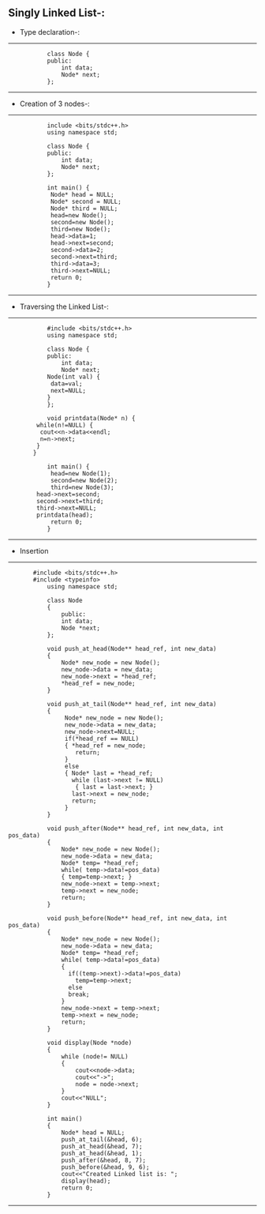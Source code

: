 ## Singly Linked List-:
* Type declaration-:
---
		       class Node { 
		       public: 
    		       int data; 
    		       Node* next; 
		       }; 
---
* Creation of 3 nodes-:
---
		       include <bits/stdc++.h>
		       using namespace std;
		       
		       class Node { 
		       public: 
    		       int data; 
    		       Node* next; 
		       };
		       
		       int main() {
 		        Node* head = NULL;
 		        Node* second = NULL;
 		        Node* third = NULL;
 		        head=new Node();
 		        second=new Node();
 		        third=new Node();
 		        head->data=1;
 		        head->next=second;
 		        second->data=2;
 		        second->next=third;
 		        third->data=3;
 		        third->next=NULL;
 		        return 0;
		       }
---
* Traversing the Linked List-:
---
		       #include <bits/stdc++.h>
		       using namespace std;
		       
		       class Node { 
		       public: 
    		       int data; 
    		       Node* next; 
               Node(int val) {
                data=val;
                next=NULL;
               }
		       };
		       
		       void printdata(Node* n) {
            while(n!=NULL) {
             cout<<n->data<<endl;
             n=n->next;
            }
           }
           
		       int main() {
 		        head=new Node(1);
 		        second=new Node(2);
 		        third=new Node(3);
            head->next=second;
            second->next=third;
            third->next=NULL;
            printdata(head);
 		        return 0;
		       }
---
* Insertion
---
           #include <bits/stdc++.h> 
           #include <typeinfo>
		       using namespace std; 
		        
		       class Node  
		       {  
		           public: 
		           int data;  
		           Node *next;  
		       };
		       
		       void push_at_head(Node** head_ref, int new_data)  
		       {   
		           Node* new_node = new Node();  
		           new_node->data = new_data;  
		           new_node->next = *head_ref;  
		           *head_ref = new_node;
		       }
		       
		       void push_at_tail(Node** head_ref, int new_data)
		       {
		            Node* new_node = new Node();  
		            new_node->data = new_data;
		            new_node->next=NULL;
		            if(*head_ref == NULL)
		            { *head_ref = new_node;
		               return;
		            }
		            else
		            { Node* last = *head_ref;
		              while (last->next != NULL)   
		               { last = last->next; }
		              last->next = new_node;   
		              return;
		            }
		       }
		       
		       void push_after(Node** head_ref, int new_data, int pos_data)
		       { 
		           Node* new_node = new Node();  
		           new_node->data = new_data;
		           Node* temp= *head_ref;
		           while( temp->data!=pos_data)
		           { temp=temp->next; }
		           new_node->next = temp->next;
		           temp->next = new_node;
		           return;
		       }
		       
		       void push_before(Node** head_ref, int new_data, int pos_data)
		       { 
		           Node* new_node = new Node();  
		           new_node->data = new_data;
		           Node* temp= *head_ref;
		           while( temp->data!=pos_data)
		           {
		             if((temp->next)->data!=pos_data)
		               temp=temp->next; 
		             else
		             break;
		           }
		           new_node->next = temp->next;
		           temp->next = new_node;
		           return;
		       }
		       
		       void display(Node *node)  
		       {  
		           while (node!= NULL)  
		           {  
		               cout<<node->data;  
		               cout<<"->";
		               node = node->next;  
		           }  
		           cout<<"NULL";
		       }
		       
		       int main()
		       { 
		           Node* head = NULL;  
		           push_at_tail(&head, 6);
		           push_at_head(&head, 7);
		           push_at_head(&head, 1);
		           push_after(&head, 8, 7);  
		           push_before(&head, 9, 6);
		           cout<<"Created Linked list is: ";
		           display(head);  
		           return 0;
		       }
---
